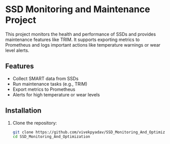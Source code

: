 # SSD Monitoring and Maintenance Project

This project monitors the health and performance of SSDs and provides maintenance features like TRIM. It supports exporting metrics to Prometheus and logs important actions like temperature warnings or wear level alerts.

## Features
- Collect SMART data from SSDs
- Run maintenance tasks (e.g., TRIM)
- Export metrics to Prometheus
- Alerts for high temperature or wear levels

## Installation

1. Clone the repository:
   ```bash
   git clone https://github.com/vivekpyadav/SSD_Monitoring_And_Optimization.git
   cd SSD_Monitoring_And_Optimization

